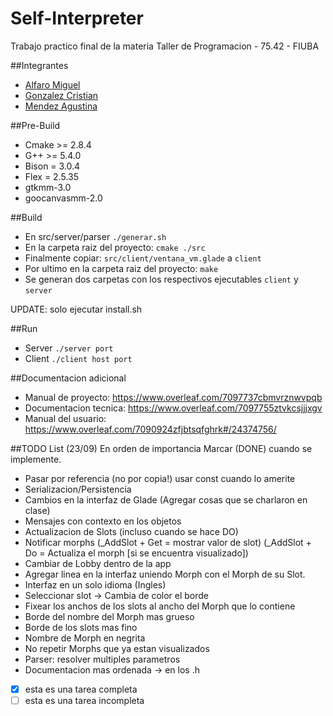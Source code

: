 # Self-Interpreter
Trabajo practico final de la materia Taller de Programacion - 75.42 - FIUBA

##Integrantes
* [Alfaro Miguel](https://github.com/AlfaroMiguel)
* [Gonzalez Cristian](https://github.com/Cristian3629)
* [Mendez Agustina](https://github.com/abmendez)

##Pre-Build
* Cmake >= 2.8.4
* G++ >= 5.4.0
* Bison = 3.0.4  
* Flex = 2.5.35
* gtkmm-3.0
* goocanvasmm-2.0

##Build
* En src/server/parser
 `./generar.sh`
* En la carpeta raiz del proyecto:
 `cmake ./src`
* Finalmente copiar:
 `src/client/ventana_vm.glade` a `client`
* Por ultimo en la carpeta raiz del proyecto:
 `make`
* Se generan dos carpetas con los respectivos ejecutables 
 `client` y `server`
 
 UPDATE: solo ejecutar install.sh

##Run 

* Server `./server port`
* Client `./client host port`

##Documentacion adicional
* Manual de proyecto: https://www.overleaf.com/7097737cbmvrznwvpqb
* Documentacion tecnica: https://www.overleaf.com/7097755ztvkcsjjjxgv
* Manual del usuario: https://www.overleaf.com/7090924zfjbtsqfghrk#/24374756/


##TODO List (23/09) En orden de importancia
Marcar (DONE) cuando se implemente.
* Pasar por referencia (no por copia!) usar const cuando lo amerite
* Serializacion/Persistencia
* Cambios en la interfaz de Glade (Agregar cosas que se charlaron en clase)
* Mensajes con contexto en los objetos
* Actualizacion de Slots (incluso cuando se hace DO)
* Notificar morphs (_AddSlot + Get =  mostrar valor de slot) (_AddSlot + Do = Actualiza el morph [si se encuentra visualizado])
* Cambiar de Lobby dentro de la app
* Agregar linea en la interfaz uniendo Morph con el Morph de su Slot.
* Interfaz en un solo idioma (Ingles)
* Seleccionar slot -> Cambia de color el borde
* Fixear los anchos de los slots al ancho del Morph que lo contiene
* Borde del nombre del Morph mas grueso
* Borde de los slots mas fino
* Nombre de Morph en negrita
* No repetir Morphs que ya estan visualizados
* Parser: resolver multiples parametros
* Documentacion mas ordenada -> en los .h

- [x] esta es una tarea completa
- [ ] esta es una tarea incompleta

